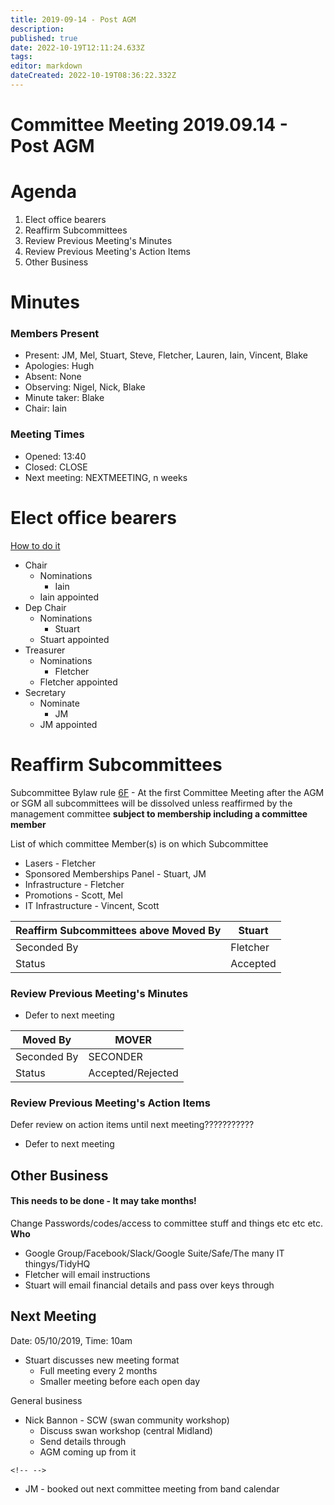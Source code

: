 ```yaml
---
title: 2019-09-14 - Post AGM
description: 
published: true
date: 2022-10-19T12:11:24.633Z
tags: 
editor: markdown
dateCreated: 2022-10-19T08:36:22.332Z
---
```


# Committee Meeting 2019.09.14 - Post AGM

# Agenda

1.  Elect office bearers
2.  Reaffirm Subcommittees
3.  Review Previous Meeting's Minutes
4.  Review Previous Meeting's Action Items
5.  Other Business

# Minutes

### Members Present

-   Present: JM, Mel, Stuart, Steve, Fletcher, Lauren, Iain, Vincent, Blake
-   Apologies: Hugh
-   Absent: None
-   Observing: Nigel, Nick, Blake
-   Minute taker: Blake
-   Chair: Iain

### Meeting Times

-   Opened: 13:40
-   Closed: CLOSE
-   Next meeting: NEXTMEETING, n weeks

# Elect office bearers

[How to do it](https://wiki.artifactory.org.au/doku.php?id=constitution#election_of_office_bearers)

-   Chair
    -   Nominations
        -   Iain
    -   Iain appointed
-   Dep Chair
    -   Nominations
        -   Stuart
    -   Stuart appointed
-   Treasurer
    -   Nominations
        -   Fletcher
    -   Fletcher appointed
-   Secretary
    -   Nominate
        -   JM
    -   JM appointed

# Reaffirm Subcommittees

Subcommittee Bylaw rule [6F](/committee/committeerulings#subcommittee_rules) - At the first Committee Meeting after the AGM or SGM all subcommittees will be dissolved unless reaffirmed by the management committee **subject to membership including a committee member**

List of which committee Member(s) is on which Subcommittee

-   Lasers - Fletcher
-   Sponsored Memberships Panel - Stuart, JM
-   Infrastructure - Fletcher
-   Promotions - Scott, Mel
-   IT Infrastructure - Vincent, Scott

| Reaffirm Subcommittees above Moved By | Stuart   |
|---------------------------------------|----------|
| Seconded By                           | Fletcher |
| Status                                | Accepted |

### Review Previous Meeting's Minutes

-   Defer to next meeting

| Moved By    | MOVER             |
|-------------|-------------------|
| Seconded By | SECONDER          |
| Status      | Accepted/Rejected |

### Review Previous Meeting's Action Items

Defer review on action items until next meeting???????????

-   Defer to next meeting

## Other Business

#### This needs to be done - It may take months!

Change Passwords/codes/access to committee stuff and things etc etc etc. **Who**

-   Google Group/Facebook/Slack/Google Suite/Safe/The many IT thingys/TidyHQ
-   Fletcher will email instructions
-   Stuart will email financial details and pass over keys through

## Next Meeting

Date: 05/10/2019, Time: 10am

-   Stuart discusses new meeting format
    -   Full meeting every 2 months
    -   Smaller meeting before each open day

General business

-   Nick Bannon - SCW (swan community workshop)
    -   Discuss swan workshop (central Midland)
    -   Send details through
    -   AGM coming up from it

```{=html}
<!-- -->
```
-   JM - booked out next committee meeting from band calendar
